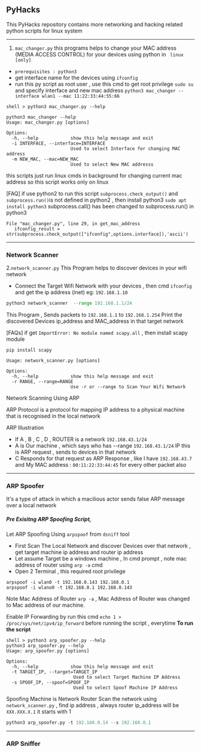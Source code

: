 ## PyHacks

This PyHacks repository contains more networking and hacking related python scripts for linux system

---
1. `mac_changer.py`
this programs helps to change your MAC address (MEDIA ACCESS CONTROL) for your devices using python in ` linux [only]`

- `prerequisites : python3`
- get interface name for the devices using `ifconfig`
- run this py script as root user , use this cmd  to get root privilege ` sudo su ` and specify interface and new mac address
`python3 mac_changer --interface wlan1 --mac 11:22:33:44:55:66`

```
shell > python3 mac_changer.py --help

python3 mac_changer --help
Usage: mac_changer.py [options]

Options:
  -h, --help            show this help message and exit
  -i INTERFACE, --interface=INTERFACE
                        Used to select Interface for changing MAC address
  -m NEW_MAC, --mac=NEW_MAC
                        Used to select New MAC addresss

````
this scripts just run linux cmds in background for changing current mac address so this script works only on linux

[FAQ]
 if use python2 to run this script `subprocess.check_output()` and `subprocess.run()`is not defined in python2 , then install python3 `sudo apt install python3`
 subprocess.call() has been changed to subprocess.run() in python3
 ```
File "mac_changer.py", line 29, in get_mac_address
    ifconfig_result =  str(subprocess.check_output(["ifconfig",options.interface]),'ascii')

```
---
### Network Scanner
2.`network_scanner.py`
This Program helps to discover devices in your wifi network

- Connect the Target Wifi Network with your devices , then cmd
`ifconfig` and get the ip address (inet) eg: `192.168.1.10`

```py
python3 network_scanner  --range 192.168.1.1/24
```
This Program , Sends packets to `192.168.1.1` to `192.168.1.254`
Print the discovered Devices ip_address and MAC_address in that target network

[FAQs] if get `ImportError: No module named scapy.all` , then install scapy module 
```
pip install scapy
```
```
Usage: network_scanner.py [options]

Options:
  -h, --help            show this help message and exit
  -r RANGE, --range=RANGE
                        Use -r or --range to Scan Your Wifi Network
```

Network Scanning Using ARP

ARP Protocol is a protocol for mapping IP address to a physical machine that is recognised in the local network

ARP Illustration
- If A , B , C , D , ROUTER  is a network `192.168.43.1/24`
- A is Our machine , which says who has --range `192.168.43.1/24` IP this is ARP request , sends to devices in that network
- C Responds for that request as ARP Response  , like I have `192.168.43.7`  and My MAC address  : `00:11:22:33:44:45` for every other packet also

---
### ARP Spoofer
It's a type of attack in which a macilious actor sends false ARP message over a local network

##### Pre Exisitng ARP Spoofing Script,
Let ARP Spoofing Using `arpspoof` from `dsniff` tool
- First Scan The Local Network and discover Devices over that network , get target machine ip address and router ip address
- Let assume Target be a windows machine , In cmd prompt , note mac address of router using `arp -a` cmd 
- Open 2 Terminal  , this required root privilege 
```
arpspoof -i wlan0 -t 192.168.0.143 192.168.0.1
arpspoof -i wlano0 -t 192.168.0.1 192.168.0.143
```


Note Mac Address of Router `arp -a` , Mac Address of Router was changed to Mac address of our machine.

Enable IP Forwarding by run this cmd `echo 1 > /proc/sys/net/ipv4/ip_forward` before running the script , everytime
**To run the script**
```
shell > python3 arp_spoofer.py --help
python3 arp_spoofer.py --help
Usage: arp_spoofer.py [options]

Options:
  -h, --help            show this help message and exit
  -t TARGET_IP, --target=TARGET_IP
                         Used to select Target Machine IP Address
  -s SPOOF_IP, --spoof=SPOOF_IP
                         Used to select Spoof Machine IP Address

````

Spoofing Machine is Network Router Scan the network using `network_scanner.py` , find ip address , always router ip_address will be `XXX.XXX.X.1` it starts with 1
```py
python3 arp_spoofer.py -t 192.168.0.14 --s 192.168.0.1
``` 
---
### ARP Sniffer

